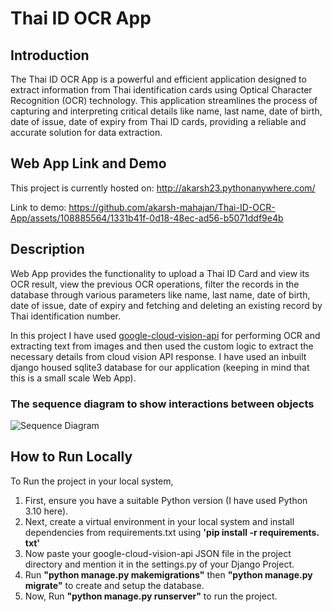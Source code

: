 # Thai ID OCR App

## Introduction

The Thai ID OCR App is a powerful and efficient application designed to extract information from Thai identification cards using Optical Character Recognition (OCR) technology.
This application streamlines the process of capturing and interpreting critical details like name, last name, date of birth, date of issue, date of expiry from Thai ID cards,
providing a reliable and accurate solution for data extraction.

## Web App Link and Demo
This project is currently hosted on: http://akarsh23.pythonanywhere.com/

Link to demo: https://github.com/akarsh-mahajan/Thai-ID-OCR-App/assets/108885564/1331b41f-0d18-48ec-ad56-b5071ddf9e4b

## Description




Web App provides the functionality to upload a Thai ID Card and view its OCR result, view the previous OCR operations, filter the records in the database through various parameters like name, last name, date of birth,
date of issue, date of expiry and fetching and deleting an existing record by Thai identification number.

In this project I have used [google-cloud-vision-api](https://cloud.google.com/vision/docs/ocr#optical_character_recognition_ocr) for performing OCR and extracting text from images and
then used the custom logic to extract the necessary details from cloud vision API response.
I have used an inbuilt django housed sqlite3 database for our application (keeping in mind that this is a small scale Web App).

### The sequence diagram to show interactions between objects
![Sequence Diagram](https://github.com/akarsh-mahajan/Thai-ID-OCR-App/assets/108885564/78eae24d-04ea-4c77-af25-f3ec086a7d6e)


## How to Run Locally

To Run the project in your local system, 
1. First, ensure you have a suitable Python version (I have used Python 3.10 here).
2. Next, create a virtual environment in your local system and install dependencies from requirements.txt using **'pip install -r requirements. txt'**
3. Now paste your google-cloud-vision-api JSON file in the project directory and mention it in the settings.py of your Django Project.
4. Run **"python manage.py makemigrations"** then **"python manage.py migrate"** to create and setup the database.
5. Now, Run **"python manage.py runserver"** to run the project.

